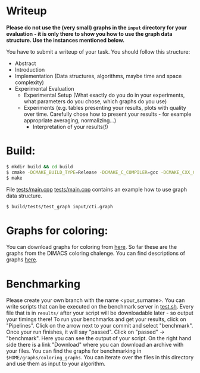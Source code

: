# Writeup
**Please do not use the (very small) graphs in the ```input``` directory for your evaluation - it is only there to show you how to use the graph data structure. Use the instances mentioned below.**

You have to submit a writeup of your task. You should follow this structure:
* Abstract 
* Introduction 
* Implementation (Data structures, algorithms, maybe time and space complexity)
* Experimental Evaluation
    * Experimental Setup (What exactly do you do in your experiments, what parameters do you chose, which graphs do you use)
    * Experiments (e.g. tables presenting your results, plots with quality over time. Carefully chose how to present your results - for example appropriate averaging, normalizing...)
        * Interpretation of your results(!)

# Build:

```sh
$ mkdir build && cd build
$ cmake -DCMAKE_BUILD_TYPE=Release -DCMAKE_C_COMPILER=gcc -DCMAKE_CXX_COMPILER=g++ ../
$ make
```

File [tests/main.cpp] [tests/main.cpp] contains an example how to use graph data structure.

```sh
$ build/tests/test_graph input/cti.graph
```
[tests/main.cpp]: <https://git.scc.kit.edu/ITI10/algorithm_engineering2017/blob/master/tests/main.cpp>


# Graphs for coloring:
You can download graphs for coloring from [here](http://algo2.iti.kit.edu/akhremtsev/coloring_graphs/coloring_graphs.tar).
So far these are the graphs from the DIMACS coloring chalenge. You can find descriptions of graphs [here](http://mat.gsia.cmu.edu/COLOR/instances.html).


# Benchmarking
Please create your own branch with the name <your_surname>.
You can write scripts that can be executed on the benchmark server in [test.sh](test.sh). Every file that is in ```results/``` after your script will be downloadable later - so output your timings there! To run your benchmarks and get your results, click on "Pipelines". Click on the arrow next to your commit and select "benchmark". Once your run finishes, it will say "passed". Click on "passed" -> "benchmark". Here you can see the output of your script. On the right hand side there is a link "Download" where you can download an archive with your files.
You can find the graphs for benchmarking in ```$HOME/graphs/coloring_graphs```. You can iterate over the files in this directory and use them as input to your algorithm.

